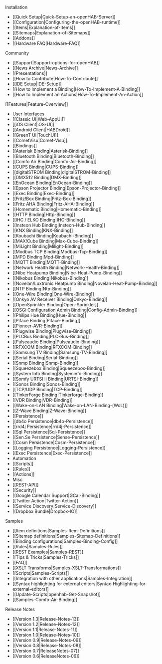 Installation
 * [[Quick Setup|Quick-Setup-an-openHAB-Server]]
 * [[Configuration|Configuring-the-openHAB-runtime]]
 * [[Items|Explanation-of-Items]]
 * [[Sitemaps|Explanation-of-Sitemaps]]
 * [[Addons]]
 * [[Hardware FAQ|Hardware-FAQ]]

Community
 * [[Support|Support-options-for-openHAB]]
 * [[News Archive|News-Archive]]
 * [[Presentations]]
 * [[How to Contribute|How-To-Contribute]]
 * [[IDE Setup|IDE-Setup]]
 * [[How to Implement a Binding|How-To-Implement-A-Binding]]
 * [[How to Implement an Actions|How-To-Implement-An-Action]]

[[Features|Feature-Overview]]
 * User Interfaces
  * [[Classic UI|Web-AppUI]]
  * [[iOS Client|iOS-UI]]
  * [[Android Client|HABDroid]]
  * [[GreenT UI|TouchUI]]
  * [[CometVisu|Comet-Visu]]
 * [[Bindings]]
  * [[Asterisk Binding|Asterisk-Binding]]
  * [[Bluetooth Binding|Bluetooth-Binding]]
  * [[Comfo Air Binding|Comfo-Air-Binding]]
  * [[CUPS Binding|CUPS-Binding]]
  * [[digitalSTROM Binding|digitalSTROM-Binding]]
  * [[DMX512 Binding|DMX-Binding]]
  * [[EnOcean Binding|EnOcean-Binding]]
  * [[Epson Projector Binding|Epson-Projector-Binding]]
  * [[Exec Binding|Exec-Binding]]
  * [[Fritz!Box Binding|Fritz-Box-Binding]]
  * [[Fritz AHA Binding|Fritz-AHA-Binding]]
  * [[Homematic Binding|Homematic-Binding]]
  * [[HTTP Binding|Http-Binding]]
  * [[IHC / ELKO Binding|IHC-Binding]]
  * [[Insteon Hub Binding|Insteon-Hub-Binding]]
  * [[KNX Binding|KNX-Binding]]
  * [[Koubachi Binding|Koubachi-Binding]]
  * [[MAX!Cube Binding|Max-Cube-Binding]]
  * [[MiLight Binding|Milight-Binding]]
  * [[Modbus TCP Binding|Modbus-Tcp-Binding]]
  * [[MPD Binding|Mpd-Binding]]
  * [[MQTT Binding|MQTT-Binding]]
  * [[Network Health Binding|Network-Health-Binding]]
  * [[Nibe Heatpump Binding|Nibe-Heat-Pump-Binding]]
  * [[Nikobus Binding|Nikobus-Binding]]
  * [[Novelan/Luxtronic Heatpump Binding|Novelan-Heat-Pump-Binding]]
  * [[NTP Binding|Ntp-Binding]]
  * [[One-Wire Binding|One-Wire-Binding]]
  * [[Onkyo AV Receiver Binding|Onkyo-Binding]]
  * [[OpenSprinkler Binding|Open-Sprinkler]]
  * [[OSGi Configuration Admin Binding|Config-Admin-Binding]]
  * [[Philips Hue Binding|Hue-Binding]]
  * [[Piface Binding|Piface-Binding]]
  * [[Pioneer-AVR-Binding]]
  * [[Plugwise Binding|Plugwise-Binding]]
  * [[PLCBus Binding|PLC-Bus-Binding]]
  * [[Pulseaudio Binding|Pulseaudio-Binding]]
  * [[RFXCOM Binding|RFXCOM-Binding]]
  * [[Samsung TV Binding|Samsung-TV-Binding]]
  * [[Serial Binding|Serial-Binding]]
  * [[Snmp Binding|Snmp-Binding]]
  * [[Squeezebox Binding|Squeezebox-Binding]]
  * [[System Info Binding|Systeminfo-Binding]]
  * [[Somfy URTSI II Binding|URTSI-Binding]]
  * [[Sonos Binding|Sonos-Binding]]
  * [[TCP/UDP Binding|TCP-Binding]]
  * [[TinkerForge Binding|Tinkerforge-Binding]]
  * [[VDR Binding|VDR-Binding]]
  * [[Wake-on-LAN Binding|Wake-on-LAN-Binding-(WoL)]]
  * [[Z-Wave Binding|Z-Wave-Binding]]
 * [[Persistence]]
  * [[db4o Persistence|db4o-Persistence]]
  * [[rrd4j Persistence|rrd4j-Persistence]]
  * [[Sql Persistence|Sql-Persistence]]
  * [[Sen.Se Persistence|Sense-Persistence]]
  * [[Cosm Persistence|Cosm-Persistence]]
  * [[Logging Persistence|Logging-Persistence]]
  * [[Exec Persistence|Exec-Persistence]]
 * Automation
  * [[Scripts]]
  * [[Rules]]
  * [[Actions]]
 * Misc
  * [[REST-API]]
  * [[Security]]
  * [[Google Calendar Support|GCal-Binding]]
  * [[Twitter Action|Twitter-Action]]
  * [[Service Discovery|Service-Discovery]]
  * [[Dropbox Bundle|Dropbox-IO]]

Samples
 * [[Item definitions|Samples-Item-Definitions]]
 * [[Sitemap definitions|Samples-Sitemap-Definitions]]
 * [[Binding configurations|Samples-Binding-Config]]
 * [[Rules|Samples-Rules]]
 * [[REST Examples|Samples-REST]]
 * [[Tips & Tricks|Samples-Tricks]]
 * [[FAQ]]
 * [[XSLT Transforms|Samples-XSLT-Transformations]]
 * [[Scripts|Samples-Scripts]]
 * [[Integration with other applications|Samples-Integration]]
 * [[Syntax highlighting for external editors|Syntax-Highlighting-for-external-editors]]
 * [[Update-Scripts|openhab-Get-Snapshot]]
 * [[Samples-Comfo-Air-Binding]]

Release Notes
 * [[Version 1.3|Release-Notes-13]]
 * [[Version 1.2|Release-Notes-12]]
 * [[Version 1.1|Release-Notes-11]]
 * [[Version 1.0|Release-Notes-10]]
 * [[Version 0.9|Release-Notes-09]]
 * [[Version 0.8|Release-Notes-08]]
 * [[Version 0.7|ReleaseNotes-07]]
 * [[Version 0.6|ReleaseNotes-06]]
